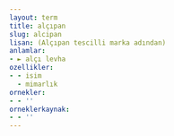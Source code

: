 ```yaml
---
layout: term
title: alçıpan
slug: alcipan
lisan: (Alçıpan tescilli marka adından)
anlamlar:
- ► alçı levha
ozellikler:
- - isim
  - mimarlık
ornekler:
- - ''
orneklerkaynak:
- - ''
---
```

